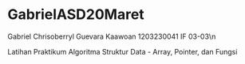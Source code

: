 # GabrielASD20Maret
Gabriel Chrisoberryl Guevara Kaawoan 1203230041 IF 03-03\n

Latihan Praktikum Algoritma Struktur Data - Array, Pointer, dan Fungsi
